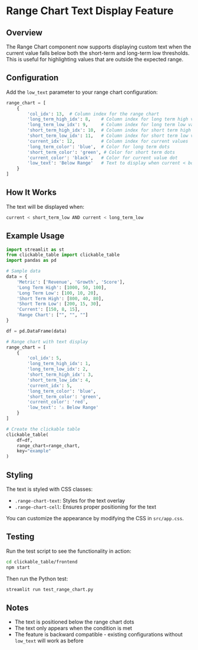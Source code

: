 # Range Chart Text Display Feature

## Overview

The Range Chart component now supports displaying custom text when the current value falls below both the short-term and long-term low thresholds. This is useful for highlighting values that are outside the expected range.

## Configuration

Add the `low_text` parameter to your range chart configuration:

```python
range_chart = [
    {
        'col_idx': 13,  # Column index for the range chart
        'long_term_high_idx': 8,    # Column index for long term high values
        'long_term_low_idx': 9,     # Column index for long term low values
        'short_term_high_idx': 10,  # Column index for short term high values
        'short_term_low_idx': 11,   # Column index for short term low values
        'current_idx': 12,          # Column index for current values
        'long_term_color': 'blue',  # Color for long term dots
        'short_term_color': 'green', # Color for short term dots
        'current_color': 'black',   # Color for current value dot
        'low_text': 'Below Range'   # Text to display when current < both thresholds
    }
]
```

## How It Works

The text will be displayed when:
```python
current < short_term_low AND current < long_term_low
```

## Example Usage

```python
import streamlit as st
from clickable_table import clickable_table
import pandas as pd

# Sample data
data = {
    'Metric': ['Revenue', 'Growth', 'Score'],
    'Long Term High': [1000, 50, 100],
    'Long Term Low': [100, 10, 20],
    'Short Term High': [800, 40, 80],
    'Short Term Low': [200, 15, 30],
    'Current': [150, 8, 15],
    'Range Chart': ["", "", ""]
}

df = pd.DataFrame(data)

# Range chart with text display
range_chart = [
    {
        'col_idx': 5,
        'long_term_high_idx': 1,
        'long_term_low_idx': 2,
        'short_term_high_idx': 3,
        'short_term_low_idx': 4,
        'current_idx': 5,
        'long_term_color': 'blue',
        'short_term_color': 'green',
        'current_color': 'red',
        'low_text': '⚠️ Below Range'
    }
]

# Create the clickable table
clickable_table(
    df=df,
    range_chart=range_chart,
    key="example"
)
```

## Styling

The text is styled with CSS classes:
- `.range-chart-text`: Styles for the text overlay
- `.range-chart-cell`: Ensures proper positioning for the text

You can customize the appearance by modifying the CSS in `src/app.css`.

## Testing

Run the test script to see the functionality in action:

```bash
cd clickable_table/frontend
npm start
```

Then run the Python test:
```bash
streamlit run test_range_chart.py
```

## Notes

- The text is positioned below the range chart dots
- The text only appears when the condition is met
- The feature is backward compatible - existing configurations without `low_text` will work as before
